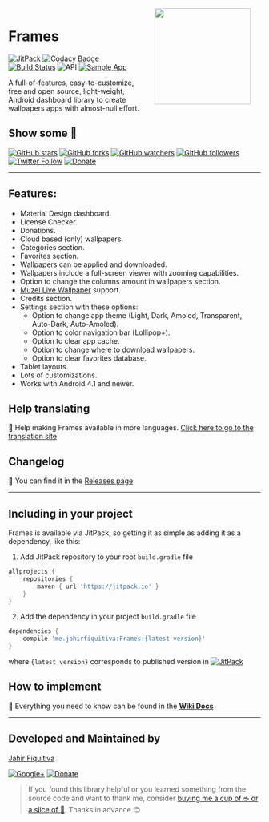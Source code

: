 <img src="https://github.com/jahirfiquitiva/Frames2/raw/images/app_logo.png" width="192" align="right" hspace="20" />

Frames
======

[![JitPack](https://jitpack.io/v/jahirfiquitiva/Frames.svg)](https://jitpack.io/#jahirfiquitiva/Frames)
[![Codacy Badge](https://api.codacy.com/project/badge/Grade/45c20e0537e141368d265098e5bd2233)](https://www.codacy.com?utm_source=github.com&amp;utm_medium=referral&amp;utm_content=jahirfiquitiva/Frames2&amp;utm_campaign=Badge_Grade)
[![Build Status](https://travis-ci.com/jahirfiquitiva/Frames2.svg?token=8EeMxLxGgKMUJhQ5pCt3&branch=master)](https://travis-ci.com/jahirfiquitiva/Frames2)
![API](https://img.shields.io/badge/API-16%2B-7ac143.svg)
[![Sample App](https://img.shields.io/badge/SAMPLE-APP-34bf49.svg)](href="https://github.com/jahirfiquitiva/Frames-Sample)

A full-of-features, easy-to-customize, free and open source, light-weight, Android dashboard library to create wallpapers apps with almost-null effort.

## Show some  :blue_heart:
[![GitHub stars](https://img.shields.io/github/stars/jahirfiquitiva/Frames.svg?style=social&label=Star)](https://github.com/jahirfiquitiva/Frames)
[![GitHub forks](https://img.shields.io/github/forks/jahirfiquitiva/Frames.svg?style=social&label=Fork)](https://github.com/jahirfiquitiva/Frames/fork)
[![GitHub watchers](https://img.shields.io/github/watchers/jahirfiquitiva/Frames.svg?style=social&label=Watch)](https://github.com/jahirfiquitiva/Frames)
[![GitHub followers](https://img.shields.io/github/followers/jahirfiquitiva.svg?style=social&label=Follow)](https://github.com/jahirfiquitiva)
[![Twitter Follow](https://img.shields.io/twitter/follow/jahirfiquitiva.svg?style=social)](https://twitter.com/jahirfiquitiva)
[![Donate](https://img.shields.io/badge/PayPal-Donate-009cde.svg)](https://www.paypal.me/jahirfiquitiva)

---

## Features:
- Material Design dashboard.
- License Checker.
- Donations.
- Cloud based (only) wallpapers.
- Categories section.
- Favorites section.
- Wallpapers can be applied and downloaded.
- Wallpapers include a full-screen viewer with zooming capabilities.
- Option to change the columns amount in wallpapers section.
- [Muzei Live Wallpaper](http://muzei.co/) support.
- Credits section.
- Settings section with these options:
	- Option to change app theme (Light, Dark, Amoled, Transparent, Auto-Dark, Auto-Amoled).
	- Option to color navigation bar (Lollipop+).
	- Option to clear app cache.
	- Option to change where to download wallpapers.
	- Option to clear favorites database.
- Tablet layouts.
- Lots of customizations.
- Works with Android 4.1 and newer.

## Help translating

:page_facing_up: Help making Frames available in more languages. [Click here to go to the translation site](http://bit.ly/TranslateFrames)

## Changelog

:radio_button: You can find it in the [Releases page](https://github.com/jahirfiquitiva/Frames/releases)

---

## Including in your project
Frames is available via JitPack, so getting it as simple as adding it as a dependency, like this:

1. Add JitPack repository to your root `build.gradle` file
```gradle
allprojects {
    repositories {
        maven { url 'https://jitpack.io' }
    }
}
```
2. Add the dependency in your project `build.gradle` file
```gradle
dependencies {
    compile 'me.jahirfiquitiva:Frames:{latest version}'
}
```
where `{latest version}` corresponds to published version in   [![JitPack](https://jitpack.io/v/jahirfiquitiva/Frames.svg)](https://jitpack.io/#jahirfiquitiva/Frames)

## How to implement
:page_with_curl: Everything you need to know can be found in the **[Wiki Docs](https://github.com/jahirfiquitiva/Frames/wiki/)**

---

## Developed and Maintained by

[Jahir Fiquitiva](https://www.jahirfiquitiva.me/)

[![Google+](https://img.shields.io/badge/Follow-Google%2B-ea4335.svg)](https://plus.google.com/+JahirFiquitivaR)
[![Donate](https://img.shields.io/badge/PayPal-Donate-009cde.svg)](https://www.paypal.me/jahirfiquitiva)

> If you found this library helpful or you learned something from the source code and want to thank me, consider [buying me a cup of :coffee: or a slice of :pizza:](https://www.paypal.me/jahirfiquitiva). Thanks in advance :blush: